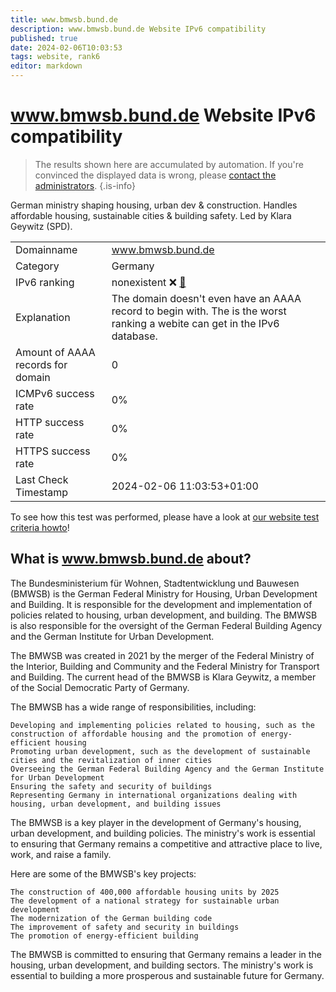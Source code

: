 ```yaml
---
title: www.bmwsb.bund.de
description: www.bmwsb.bund.de Website IPv6 compatibility
published: true
date: 2024-02-06T10:03:53
tags: website, rank6
editor: markdown
---
```


# www.bmwsb.bund.de Website IPv6 compatibility

> The results shown here are accumulated by automation. If you're convinced the displayed data is wrong, please [contact the administrators](/howto/chat). 
{.is-info}

German ministry shaping housing, urban dev & construction. Handles affordable housing, sustainable cities & building safety. Led by Klara Geywitz (SPD).


|   |   |
| - | - |
| Domainname | www.bmwsb.bund.de
| Category | Germany |
| IPv6 ranking | nonexistent :x: [🔗](/howto/ranking) |
| Explanation | The domain doesn't even have an AAAA record to begin with. The is the worst ranking a webite can get in the IPv6 database. |
| Amount of AAAA records for domain | 0 |
| ICMPv6 success rate | 0%|
| HTTP success rate | 0% |
| HTTPS success rate | 0% |
| Last Check Timestamp | 2024-02-06 11:03:53+01:00 |

To see how this test was performed, please have a look at [our website test criteria howto](/howto/testcriteria/website)!


## What is www.bmwsb.bund.de about?
The Bundesministerium für Wohnen, Stadtentwicklung und Bauwesen (BMWSB) is the German Federal Ministry for Housing, Urban Development and Building. It is responsible for the development and implementation of policies related to housing, urban development, and building. The BMWSB is also responsible for the oversight of the German Federal Building Agency and the German Institute for Urban Development.

The BMWSB was created in 2021 by the merger of the Federal Ministry of the Interior, Building and Community and the Federal Ministry for Transport and Building. The current head of the BMWSB is Klara Geywitz, a member of the Social Democratic Party of Germany.

The BMWSB has a wide range of responsibilities, including:

    Developing and implementing policies related to housing, such as the construction of affordable housing and the promotion of energy-efficient housing
    Promoting urban development, such as the development of sustainable cities and the revitalization of inner cities
    Overseeing the German Federal Building Agency and the German Institute for Urban Development
    Ensuring the safety and security of buildings
    Representing Germany in international organizations dealing with housing, urban development, and building issues

The BMWSB is a key player in the development of Germany's housing, urban development, and building policies. The ministry's work is essential to ensuring that Germany remains a competitive and attractive place to live, work, and raise a family.

Here are some of the BMWSB's key projects:

    The construction of 400,000 affordable housing units by 2025
    The development of a national strategy for sustainable urban development
    The modernization of the German building code
    The improvement of safety and security in buildings
    The promotion of energy-efficient building

The BMWSB is committed to ensuring that Germany remains a leader in the housing, urban development, and building sectors. The ministry's work is essential to building a more prosperous and sustainable future for Germany.


